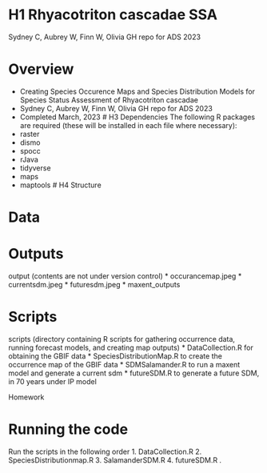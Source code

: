 # H1 Rhyacotriton cascadae SSA

Sydney C, Aubrey W, Finn W, Olivia GH repo for ADS 2023

# Overview

-   Creating Species Occurence Maps and Species Distribution Models for Species Status Assessment of Rhyacotriton cascadae
-   Sydney C, Aubrey W, Finn W, Olivia GH repo for ADS 2023
-   Completed March, 2023 \# H3 Dependencies The following R packages are required (these will be installed in each file where necessary):
-   raster
-   dismo
-   spocc
-   rJava
-   tidyverse
-   maps
-   maptools \# H4 Structure

# Data

# Outputs

output (contents are not under version control) \* occurancemap.jpeg \* currentsdm.jpeg \* futuresdm.jpeg \* maxent_outputs

# Scripts

scripts (directory containing R scripts for gathering occurrence data, running forecast models, and creating map outputs) \* DataCollection.R for obtaining the GBIF data \* SpeciesDistributionMap.R to create the occurrence map of the GBIF data \* SDMSalamander.R to run a maxent model and generate a current sdm \* futureSDM.R to generate a future SDM, in 70 years under IP model

Homework

# Running the code

Run the scripts in the following order 1. DataCollection.R 2. SpeciesDistributionmap.R 3. SalamanderSDM.R 4. futureSDM.R .
